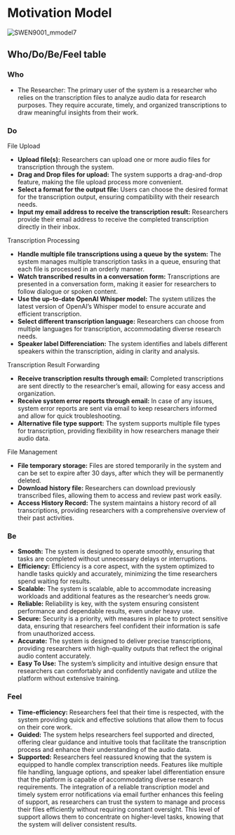 # Motivation Model

![SWEN9001_mmodel7](https://github.com/user-attachments/assets/b2c1f29f-22ff-4db1-af64-e94866bd9226)


## Who/Do/Be/Feel table

### Who
- The Researcher: The primary user of the system is a researcher who relies on the transcription files to analyze audio data for research purposes. They require accurate, timely, and organized transcriptions to draw meaningful insights from their work.

### Do
File Upload
- **Upload file(s):** Researchers can upload one or more audio files for transcription through the system.
- **Drag and Drop files for upload:** The system supports a drag-and-drop feature, making the file upload process more convenient.
- **Select a format for the output file:** Users can choose the desired format for the transcription output, ensuring compatibility with their research needs.
- **Input my email address to receive the transcription result:** Researchers provide their email address to receive the completed transcription directly in their inbox.

Transcription Processing
- **Handle multiple file transcriptions using a queue by the system:** The system manages multiple transcription tasks in a queue, ensuring that each file is processed in an orderly manner.
- **Watch transcribed results in a conversation form:** Transcriptions are presented in a conversation form, making it easier for researchers to follow dialogue or spoken content.
- **Use the up-to-date OpenAI Whisper model:** The system utilizes the latest version of OpenAI’s Whisper model to ensure accurate and efficient transcription.
- **Select different transcription language:** Researchers can choose from multiple languages for transcription, accommodating diverse research needs.
- **Speaker label Differenciation:** The system identifies and labels different speakers within the transcription, aiding in clarity and analysis.

Transcription Result Forwarding
- **Receive transcription results through email:** Completed transcriptions are sent directly to the researcher’s email, allowing for easy access and organization.
- **Receive system error reports through email:** In case of any issues, system error reports are sent via email to keep researchers informed and allow for quick troubleshooting.
- **Alternative file type support:** The system supports multiple file types for transcription, providing flexibility in how researchers manage their audio data.

File Management
- **File temporary storage:** Files are stored temporarily in the system and can be set to expire after 30 days, after which they will be permanently deleted.
- **Download history file:** Researchers can download previously transcribed files, allowing them to access and review past work easily.
- **Access History Record:** The system maintains a history record of all transcriptions, providing researchers with a comprehensive overview of their past activities.

### Be
- **Smooth:** The system is designed to operate smoothly, ensuring that tasks are completed without unnecessary delays or interruptions.
- **Efficiency:** Efficiency is a core aspect, with the system optimized to handle tasks quickly and accurately, minimizing the time researchers spend waiting for results.
- **Scalable:** The system is scalable, able to accommodate increasing workloads and additional features as the researcher’s needs grow.
- **Reliable:** Reliability is key, with the system ensuring consistent performance and dependable results, even under heavy use.
- **Secure:** Security is a priority, with measures in place to protect sensitive data, ensuring that researchers feel confident their information is safe from unauthorized access.
- **Accurate:** The system is designed to deliver precise transcriptions, providing researchers with high-quality outputs that reflect the original audio content accurately.
- **Easy To Use:** The system’s simplicity and intuitive design ensure that researchers can comfortably and confidently navigate and utilize the platform without extensive training.

### Feel
- **Time-efficiency:** Researchers feel that their time is respected, with the system providing quick and effective solutions that allow them to focus on their core work.
- **Guided:** The system helps researchers feel supported and directed, offering clear guidance and intuitive tools that facilitate the transcription process and enhance their understanding of the audio data.
- **Supported:** Researchers feel reassured knowing that the system is equipped to handle complex transcription needs. Features like multiple file handling, language options, and speaker label differentiation ensure that the platform is capable of accommodating diverse research requirements. The integration of a reliable transcription model and timely system error notifications via email further enhances this feeling of support, as researchers can trust the system to manage and process their files efficiently without requiring constant oversight. This level of support allows them to concentrate on higher-level tasks, knowing that the system will deliver consistent results.

